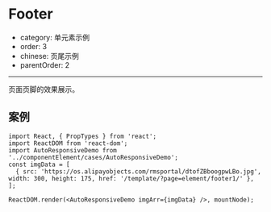 # Footer

- category: 单元素示例
- order: 3
- chinese: 页尾示例
- parentOrder: 2

---

页面页脚的效果展示。

## 案例

```__react
import React, { PropTypes } from 'react';
import ReactDOM from 'react-dom';
import AutoResponsiveDemo from '../componentElement/cases/AutoResponsiveDemo';
const imgData = [
  { src: 'https://os.alipayobjects.com/rmsportal/dtofZBboogpwLBo.jpg', width: 300, height: 175, href: '/template/?page=element/footer1/' },
];

ReactDOM.render(<AutoResponsiveDemo imgArr={imgData} />, mountNode);
```

